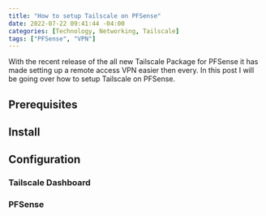 ```yaml
---
title: "How to setup Tailscale on PFSense"
date: 2022-07-22 09:41:44 -04:00
categories: [Technology, Networking, Tailscale]
tags: ["PFSense", "VPN"]
---
```

With the recent release of the all new Tailscale Package for PFSense it has made setting up a remote access VPN easier then every. In this post I will be going over how to setup Tailscale on PFSense.

## Prerequisites 


## Install

## Configuration
### Tailscale Dashboard


### PFSense